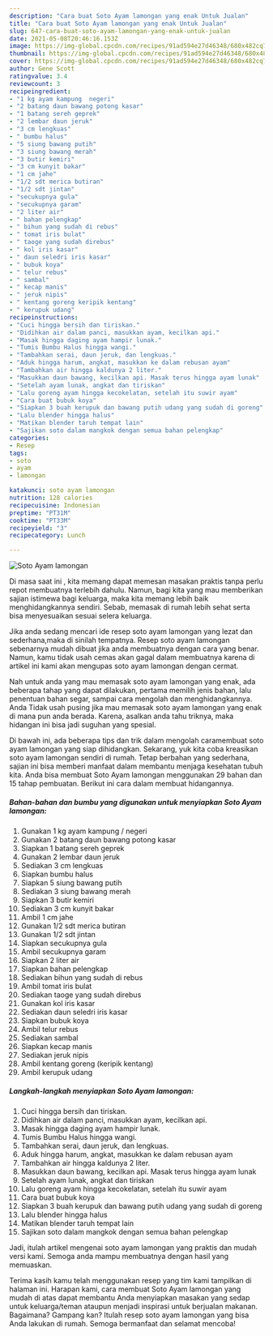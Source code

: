 ```yaml
---
description: "Cara buat Soto Ayam lamongan yang enak Untuk Jualan"
title: "Cara buat Soto Ayam lamongan yang enak Untuk Jualan"
slug: 647-cara-buat-soto-ayam-lamongan-yang-enak-untuk-jualan
date: 2021-05-08T20:46:16.153Z
image: https://img-global.cpcdn.com/recipes/91ad594e27d46348/680x482cq70/soto-ayam-lamongan-foto-resep-utama.jpg
thumbnail: https://img-global.cpcdn.com/recipes/91ad594e27d46348/680x482cq70/soto-ayam-lamongan-foto-resep-utama.jpg
cover: https://img-global.cpcdn.com/recipes/91ad594e27d46348/680x482cq70/soto-ayam-lamongan-foto-resep-utama.jpg
author: Gene Scott
ratingvalue: 3.4
reviewcount: 3
recipeingredient:
- "1 kg ayam kampung  negeri"
- "2 batang daun bawang potong kasar"
- "1 batang sereh geprek"
- "2 lembar daun jeruk"
- "3 cm lengkuas"
- " bumbu halus"
- "5 siung bawang putih"
- "3 siung bawang merah"
- "3 butir kemiri"
- "3 cm kunyit bakar"
- "1 cm jahe"
- "1/2 sdt merica butiran"
- "1/2 sdt jintan"
- "secukupnya gula"
- "secukupnya garam"
- "2 liter air"
- " bahan pelengkap"
- " bihun yang sudah di rebus"
- " tomat iris bulat"
- " taoge yang sudah direbus"
- " kol iris kasar"
- " daun seledri iris kasar"
- " bubuk koya"
- " telur rebus"
- " sambal"
- " kecap manis"
- " jeruk nipis"
- " kentang goreng keripik kentang"
- " kerupuk udang"
recipeinstructions:
- "Cuci hingga bersih dan tiriskan."
- "Didihkan air dalam panci, masukkan ayam, kecilkan api."
- "Masak hingga daging ayam hampir lunak."
- "Tumis Bumbu Halus hingga wangi."
- "Tambahkan serai, daun jeruk, dan lengkuas."
- "Aduk hingga harum, angkat, masukkan ke dalam rebusan ayam"
- "Tambahkan air hingga kaldunya 2 liter."
- "Masukkan daun bawang, kecilkan api. Masak terus hingga ayam lunak"
- "Setelah ayam lunak, angkat dan tiriskan"
- "Lalu goreng ayam hingga kecokelatan, setelah itu suwir ayam"
- "Cara buat bubuk koya"
- "Siapkan 3 buah kerupuk dan bawang putih udang yang sudah di goreng"
- "Lalu blender hingga halus"
- "Matikan blender taruh tempat lain"
- "Sajikan soto dalam mangkok dengan semua bahan pelengkap"
categories:
- Resep
tags:
- soto
- ayam
- lamongan

katakunci: soto ayam lamongan 
nutrition: 128 calories
recipecuisine: Indonesian
preptime: "PT31M"
cooktime: "PT33M"
recipeyield: "3"
recipecategory: Lunch

---
```



![Soto Ayam lamongan](https://img-global.cpcdn.com/recipes/91ad594e27d46348/680x482cq70/soto-ayam-lamongan-foto-resep-utama.jpg)

Di masa  saat ini , kita memang dapat memesan masakan praktis tanpa perlu repot membuatnya terlebih dahulu. Namun, bagi kita yang mau memberikan sajian istimewa bagi keluarga, maka kita memang lebih baik menghidangkannya sendiri. Sebab, memasak di rumah lebih sehat serta bisa menyesuaikan sesuai selera keluarga.

Jika anda sedang mencari ide resep soto ayam lamongan yang lezat dan sederhana,maka di sinilah tempatnya. Resep soto ayam lamongan  sebenarnya mudah dibuat jika anda membuatnya dengan cara yang benar. Namun, kamu tidak usah cemas akan gagal dalam membuatnya 
karena di artikel ini kami akan mengupas soto ayam lamongan dengan cermat.  



Nah untuk anda yang mau memasak soto ayam lamongan yang enak, ada beberapa tahap yang dapat dilakukan, pertama memilih jenis bahan, lalu penentuan bahan segar, sampai cara mengolah dan menghidangkannya. Anda Tidak usah pusing jika mau memasak soto ayam lamongan yang enak di mana pun anda berada. Karena, asalkan anda  tahu triknya, maka hidangan ini bisa jadi suguhan yang spesial.

Di bawah ini, ada beberapa tips dan trik dalam mengolah caramembuat soto ayam lamongan yang siap dihidangkan. Sekarang, yuk kita coba kreasikan soto ayam lamongan sendiri di rumah. Tetap berbahan yang sederhana, sajian ini bisa memberi manfaat dalam membantu menjaga kesehatan tubuh kita. Anda bisa membuat Soto Ayam lamongan menggunakan 29 bahan dan 15 tahap pembuatan. Berikut ini cara dalam membuat hidangannya.

<!--inarticleads1-->

##### Bahan-bahan dan bumbu yang digunakan untuk menyiapkan Soto Ayam lamongan:

1. Gunakan 1 kg ayam kampung / negeri
1. Gunakan 2 batang daun bawang potong kasar
1. Siapkan 1 batang sereh geprek
1. Gunakan 2 lembar daun jeruk
1. Sediakan 3 cm lengkuas
1. Siapkan  bumbu halus
1. Siapkan 5 siung bawang putih
1. Sediakan 3 siung bawang merah
1. Siapkan 3 butir kemiri
1. Sediakan 3 cm kunyit bakar
1. Ambil 1 cm jahe
1. Gunakan 1/2 sdt merica butiran
1. Gunakan 1/2 sdt jintan
1. Siapkan secukupnya gula
1. Ambil secukupnya garam
1. Siapkan 2 liter air
1. Siapkan  bahan pelengkap
1. Sediakan  bihun yang sudah di rebus
1. Ambil  tomat iris bulat
1. Sediakan  taoge yang sudah direbus
1. Gunakan  kol iris kasar
1. Sediakan  daun seledri iris kasar
1. Siapkan  bubuk koya
1. Ambil  telur rebus
1. Sediakan  sambal
1. Siapkan  kecap manis
1. Sediakan  jeruk nipis
1. Ambil  kentang goreng (keripik kentang)
1. Ambil  kerupuk udang




<!--inarticleads2-->

##### Langkah-langkah menyiapkan Soto Ayam lamongan:

1. Cuci hingga bersih dan tiriskan.
1. Didihkan air dalam panci, masukkan ayam, kecilkan api.
1. Masak hingga daging ayam hampir lunak.
1. Tumis Bumbu Halus hingga wangi.
1. Tambahkan serai, daun jeruk, dan lengkuas.
1. Aduk hingga harum, angkat, masukkan ke dalam rebusan ayam
1. Tambahkan air hingga kaldunya 2 liter.
1. Masukkan daun bawang, kecilkan api. Masak terus hingga ayam lunak
1. Setelah ayam lunak, angkat dan tiriskan
1. Lalu goreng ayam hingga kecokelatan, setelah itu suwir ayam
1. Cara buat bubuk koya
1. Siapkan 3 buah kerupuk dan bawang putih udang yang sudah di goreng
1. Lalu blender hingga halus
1. Matikan blender taruh tempat lain
1. Sajikan soto dalam mangkok dengan semua bahan pelengkap




Jadi, itulah artikel mengenai  soto ayam lamongan  yang praktis dan mudah versi kami. Semoga anda mampu membuatnya dengan hasil yang memuaskan. 

Terima kasih kamu telah menggunakan resep yang tim kami tampilkan di halaman ini. Harapan kami, cara membuat  Soto Ayam lamongan yang mudah di atas dapat membantu Anda menyiapkan masakan yang sedap untuk keluarga/teman ataupun menjadi inspirasi untuk berjualan makanan. Bagaimana? Gampang kan? Itulah resep soto ayam lamongan yang bisa Anda lakukan di rumah. Semoga bermanfaat dan selamat mencoba!

